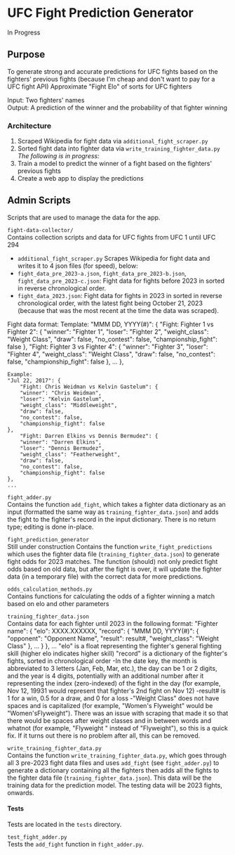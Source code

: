 # UFC Fight Prediction Generator
In Progress

## Purpose
To generate strong and accurate predictions for UFC fights based on the fighters' previous fights (because I'm cheap and don't want to pay for a UFC fight API)
Approximate "Fight Elo" of sorts for UFC fighters

Input: Two fighters' names <br>
Output: A prediction of the winner and the probability of that fighter winning

### Architecture

1. Scraped Wikipedia for fight data via ```additional_fight_scraper.py```
2. Sorted fight data into fighter data via ```write_training_fighter_data.py```<br>
<i>The following is in progress:</i>
3. Train a model to predict the winner of a fight based on the fighters' previous fights
4. Create a web app to display the predictions

## Admin Scripts
Scripts that are used to manage the data for the app.

`fight-data-collector/` <br>
Contains collection scripts and data for UFC fights from UFC 1 until UFC 294
- `additional_fight_scraper.py` Scrapes Wikipedia for fight data and writes it to 4 json files (for speed), below:
- `fight_data_pre_2023-a.json`, `fight_data_pre_2023-b.json`, `fight_data_pre_2023-c.json`: Fight data for fights before 2023 in sorted in reverse chronological order.
- `fight_data_2023.json`: Fight data for fights in 2023 in sorted in reverse chronological order, with the latest fight being October 21, 2023 (because that was the most recent at the time the data was scraped).

Fight data format:
    Template:
    "MMM DD, YYYY(#)": {
        "Fight: Fighter 1 vs Fighter 2": {
            "winner": "Fighter 1",
            "loser": "Fighter 2",
            "weight_class": "Weight Class",
            "draw": false,
            "no_contest": false,
            "championship_fight": false
        },
        "Fight: Fighter 3 vs Fighter 4": {
            "winner": "Fighter 3",
            "loser": "Fighter 4",
            "weight_class": "Weight Class",
            "draw": false,
            "no_contest": false,
            "championship_fight": false
        },
        ...
    },

    Example:
    "Jul 22, 2017": {
        "Fight: Chris Weidman vs Kelvin Gastelum": {
        "winner": "Chris Weidman",
        "loser": "Kelvin Gastelum",
        "weight_class": "Middleweight",
        "draw": false,
        "no_contest": false,
        "championship_fight": false
    },
        "Fight: Darren Elkins vs Dennis Bermudez": {
        "winner": "Darren Elkins",
        "loser": "Dennis Bermudez",
        "weight_class": "Featherweight",
        "draw": false,
        "no_contest": false,
        "championship_fight": false
    },
    ...

`fight_adder.py`<br>
Contains the function `add_fight`, which takes a fighter data dictionary as an input (formatted the same way as `training_fighter_data.json`) and adds the fight to the fighter's record in the input dictionary. There is no return type; editing is done in-place.

`fight_prediction_generator`<br>
Still under construction
Contains the function `write_fight_predictions` which uses the fighter data file (`training_fighter_data.json`) to generate fight odds for 2023 matches. The function (should) not only predict fight odds based on old data, but after the fight is over, it will update the fighter data (in a temporary file) with the correct data for more predictions.

`odds_calculation_methods.py`<br>
Contains functions for calculating the odds of a fighter winning a match based on elo and other parameters

`training_fighter_data.json`<br>
Contains data for each fighter until 2023 in the following format:
"Fighter name": {
        "elo": XXXX.XXXXXX,
        "record": {
            "MMM DD, YYYY(#)": {
                "opponent": "Opponent Name",
                "result": result#,
                "weight_class": "Weight Class"
            },
            ...
        }
    },
    ...
"elo" is a float representing the fighter's general fighting skill (higher elo indicates higher skill)
"record" is a dictionary of the fighter's fights, sorted in chronological order
-In the date key, the month is abbreviated to 3 letters (Jan, Feb, Mar, etc.), the day can be 1 or 2 digits, and the year is 4 digits, potentially with an additional number after it representing the index (zero-indexed) of the fight in the day (for example, Nov 12, 19931 would represent that fighter's 2nd fight on Nov 12)
-result# is 1 for a win, 0.5 for a draw, and 0 for a loss
-"Weight Class" does not have spaces and is capitalized (for example, "Women's Flyweight" would be "Women'sFlyweight"). There was an issue with scraping that made it so that there would be spaces after weight classes and in between words and whatnot (for example, "Flyweight " instead of "Flyweight"), so this is a quick fix. If it turns out there is no problem after all, this can be removed.

`write_training_fighter_data.py`<br>
Contains the function `write_training_fighter_data.py`, which goes through all 3 pre-2023 fight data files and uses `add_fight` (see `fight_adder.py`) to generate a dictionary containing all the fighters then adds all the fights to the fighter data file (`training_fighter_data.json`).
This data will be the training data for the prediction model. The testing data will be 2023 fights, onwards.

#### Tests
Tests are located in the `tests` directory.

`test_fight_adder.py`<br>
Tests the `add_fight` function in `fight_adder.py`.